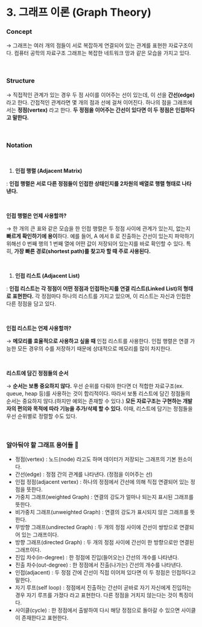 # 3. 그래프 이론 (Graph Theory)

### Concept

→ 그래프는 여러 개의 점들이 서로 복잡하게 연결되어 있는 관계를 표현한 자료구조이다. 컴퓨터 공학의 자료구조 그래프는 복잡한 네트워크 망과 같은 모습을 가지고 있다.

<br>

### Structure 

→ 직접적인 관계가 있는 경우 두 점 사이를 이어주는 선이 있는데, 이 선을 **간선(edge)** 라고 한다. 간접적인 관계라면 몇 개의 점과 선에 걸쳐 이어진다. 하나의 점을 그래프에서는 **정점(vertex)** 라고 한다. **두 정점을 이어주는 간선이 있다면 이 두 정점은 인접하다고 말한다.**

<br>

### Notation 

<br>

1. **인접 행렬 (Adjacent Matrix)**

: **인접 행렬은 서로 다른 정점들이 인접한 상태인지를 2차원의 배열로 행렬 형태로 나타낸다.**

<br>

**인접 행렬은 언제 사용할까?**

→ 한 개의 큰 표와 같은 모습을 한 인접 행렬은 두 정점 사이에 관계가 있는지, 없는지 **빠르게 확인하기에 용이**하다. 예를 들어, A 에서 B 로 진출하는 간선이 있는지 파악하기 위해선 0 번째 행의 1 번째 열에 어떤 값이 저장되어 있는지를 바로 확인할 수 있다. 특히, **가장 빠른 경로(shortest path)를 찾고자 할 때 주로 사용된다.**

<br>

1. **인접 리스트 (Adjacent List)**

: **인접 리스트는 각 정점이 어떤 정점과 인접하는지를 연결 리스트(Linked List)의 형태로 표현한다.** 각 정점마다 하나의 리스트를 가지고 있으며, 이 리스트는 자신과 인접한 다른 정점을 담고 있다.

<br>

**인접 리스트는 언제 사용할까?**

→ **메모리를 효율적으로 사용하고 싶을 때** 인접 리스트를 사용한다. 인접 행렬은 연결 가능한 모든 경우의 수를 저장하기 때문에 상대적으로 메모리를 많이 차지한다.

<br>

**리스트에 담긴 정점들의 순서**

→ **순서는 보통 중요하지 않다.** 우선 순위를 다뤄야 한다면 더 적합한 자료구조(ex. queue, heap 등)를 사용하는 것이 합리적이다. 따라서 보통 리스트에 담긴 정점들의 순서는 중요하지 않다.(하지만 예외는 존재할 수 있다.) **모든 자료구조는 구현하는 개발자의 편의와 목적에 따라 기능을 추가/삭제 할 수 있다.** 이때, 리스트에 담기는 정점들을 우선 순위별로 정렬할 수도 있다.

<br>

### 알아둬야 할 그래프 용어들 🎯

- 정점(vertex) : 노드(node) 라고도 하며 데이터가 저장되는 그래프의 기본 원소이다.
- 간선(edge) : 정점 간의 관계를 나타낸다. (정점을 이어주는 선)
- 인접 정점(adjacent vertex) : 하나의 정점에서 간선에 의해 직접 연결되어 있는 정점을 뜻한다.
- 가중치 그래프(weighted Graph) : 연결의 강도가 얼마나 되는지 표시된 그래프를 뜻한다.
- 비가중치 그래프(unweighted Graph) : 연결의 강도가 표시되지 않은 그래프를 뜻한다.
- 무방향 그래프(undirected Graph) : 두 개의 정점 사이에 간선이 쌍방으로 연결되어 있는 그래프이다.
- 방향 그래프(directed Graph) : 두 개의 정점 사이에 간선이 한 방향으로만 연결된 그래프이다.
- 진입 차수(in-degree) : 한 정점에 진입(들어오는) 간선의 개수를 나타낸다.
- 진출 차수(out-degree) : 한 정점에서 진출(나가는) 간선의 개수를 나타낸다.
- 인접(adjacent) : 두 정점 간에 간선이 직접 이어져 있다면 이 두 정점은 인접하다고 말한다.
- 자기 루프(self loop) : 정점에서 진출하는 간선이 곧바로 자기 자신에게 진입하는 경우 자기 루프를 가졌다 라고 표현한다. 다른 정점을 거치지 않는다는 것이 특징이다.
- 사이클(cycle) : 한 정점에서 출발하여 다시 해당 정점으로 돌아갈 수 있으면 사이클이 존재한다고 표현한다.